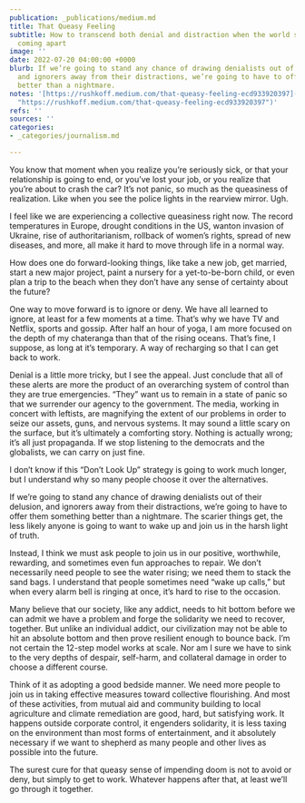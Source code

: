 ```yaml
---
publication: _publications/medium.md
title: That Queasy Feeling
subtitle: How to transcend both denial and distraction when the world seems to be
  coming apart
image: ''
date: 2022-07-20 04:00:00 +0000
blurb: If we’re going to stand any chance of drawing denialists out of their delusion,
  and ignorers away from their distractions, we’re going to have to offer them something
  better than a nightmare.
notes: '[https://rushkoff.medium.com/that-queasy-feeling-ecd933920397](https://rushkoff.medium.com/that-queasy-feeling-ecd933920397
  "https://rushkoff.medium.com/that-queasy-feeling-ecd933920397")'
refs: ''
sources: ''
categories:
- _categories/journalism.md

---
```

You know that moment when you realize you’re seriously sick, or that your relationship is going to end, or you’ve lost your job, or you realize that you’re about to crash the car? It’s not panic, so much as the queasiness of realization. Like when you see the police lights in the rearview mirror. Ugh.

I feel like we are experiencing a collective queasiness right now. The record temperatures in Europe, drought conditions in the US, wanton invasion of Ukraine, rise of authoritarianism, rollback of women’s rights, spread of new diseases, and more, all make it hard to move through life in a normal way.

How does one do forward-looking things, like take a new job, get married, start a new major project, paint a nursery for a yet-to-be-born child, or even plan a trip to the beach when they don’t have any sense of certainty about the future?

One way to move forward is to ignore or deny. We have all learned to ignore, at least for a few moments at a time. That’s why we have TV and Netflix, sports and gossip. After half an hour of yoga, I am more focused on the depth of my chateranga than that of the rising oceans. That’s fine, I suppose, as long at it’s temporary. A way of recharging so that I can get back to work.

Denial is a little more tricky, but I see the appeal. Just conclude that all of these alerts are more the product of an overarching system of control than they are true emergencies. “They” want us to remain in a state of panic so that we surrender our agency to the government. The media, working in concert with leftists, are magnifying the extent of our problems in order to seize our assets, guns, and nervous systems. It may sound a little scary on the surface, but it’s ultimately a comforting story. Nothing is actually wrong; it’s all just propaganda. If we stop listening to the democrats and the globalists, we can carry on just fine.

I don’t know if this “Don’t Look Up” strategy is going to work much longer, but I understand why so many people choose it over the alternatives.

If we’re going to stand any chance of drawing denialists out of their delusion, and ignorers away from their distractions, we’re going to have to offer them something better than a nightmare. The scarier things get, the less likely anyone is going to want to wake up and join us in the harsh light of truth.

Instead, I think we must ask people to join us in our positive, worthwhile, rewarding, and sometimes even fun approaches to repair. We don’t necessarily need people to see the water rising; we need them to stack the sand bags. I understand that people sometimes need “wake up calls,” but when every alarm bell is ringing at once, it’s hard to rise to the occasion.

Many believe that our society, like any addict, needs to hit bottom before we can admit we have a problem and forge the solidarity we need to recover, together. But unlike an individual addict, our civilization may not be able to hit an absolute bottom and then prove resilient enough to bounce back. I’m not certain the 12-step model works at scale. Nor am I sure we have to sink to the very depths of despair, self-harm, and collateral damage in order to choose a different course.

Think of it as adopting a good bedside manner. We need more people to join us in taking effective measures toward collective flourishing. And most of these activities, from mutual aid and community building to local agriculture and climate remediation are good, hard, but satisfying work. It happens outside corporate control, it engenders solidarity, it is less taxing on the environment than most forms of entertainment, and it absolutely necessary if we want to shepherd as many people and other lives as possible into the future.

The surest cure for that queasy sense of impending doom is not to avoid or deny, but simply to get to work. Whatever happens after that, at least we’ll go through it together.